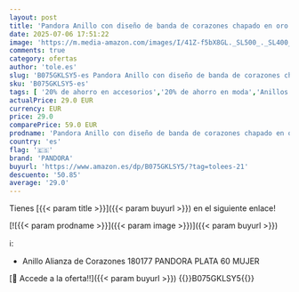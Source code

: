 ```yaml
---
layout: post
title: 'Pandora Anillo con diseño de banda de corazones chapado en oro rosa de 14 quilates  talla 60'
date: 2025-07-06 17:51:22
image: 'https://m.media-amazon.com/images/I/41Z-f5bX8GL._SL500_._SL400_.jpg'
comments: true
category: ofertas
author: 'tole.es'
slug: 'B075GKLSY5-es Pandora Anillo con diseño de banda de corazones chapado en...'
sku: 'B075GKLSY5-es'
tags: [ '20% de ahorro en accesorios','20% de ahorro en moda','Anillos para mujer','Arborist Merchandising Root','Joyería para mujer','Joyería: -10% adicional en una selección de Moda','Moda','Moda Mujer','Prime Student -10% adicional en una selección de Moda','Self Service','Special Features Stores','c8538d25-3af9-48d3-aeff-5f3ce5572a36_0','c8538d25-3af9-48d3-aeff-5f3ce5572a36_4801','c8538d25-3af9-48d3-aeff-5f3ce5572a36_8301','pandora','🇪🇸', ]
actualPrice: 29.0 EUR
currency: EUR
price: 29.0
comparePrice: 59.0 EUR
prodname: 'Pandora Anillo con diseño de banda de corazones chapado en oro rosa de 14 quilates  talla 60'
country: 'es'
flag: '🇪🇸'
brand: 'PANDORA'
buyurl: 'https://www.amazon.es/dp/B075GKLSY5/?tag=tolees-21'
descuento: '50.85'
average: '29.0'
---
```


Tienes [{{< param title >}}]({{< param buyurl >}}) en el siguiente enlace!

[![{{< param prodname >}}]({{< param image >}})]({{< param buyurl >}})

ℹ️:

- Anillo Alianza de Corazones 180177 PANDORA PLATA 60 MUJER

[🛒 Accede a la oferta!!]({{< param buyurl >}})
{{<world>}}B075GKLSY5{{</world>}}
